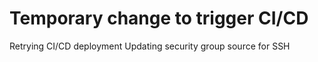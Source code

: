 # Temporary change to trigger CI/CD
Retrying CI/CD deployment
Updating security group source for SSH
